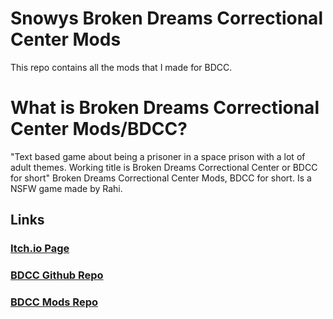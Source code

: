 # Snowys Broken Dreams Correctional Center Mods

This repo contains all the mods that I made for BDCC.

# What is Broken Dreams Correctional Center Mods/BDCC?
"Text based game about being a prisoner in a space prison with a lot of adult themes. Working title is Broken Dreams Correctional Center or BDCC for short"
Broken Dreams Correctional Center Mods, BDCC for short. Is a NSFW game made by Rahi.

## Links
### [Itch.io Page](https://rahimew.itch.io/bdcc)
### [BDCC Github Repo](https://github.com/Alexofp/BDCC)
### [BDCC Mods Repo](https://github.com/alexofp/bdccmods)
